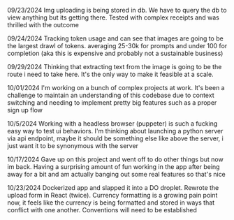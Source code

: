 09/23/2024
Img uploading is being stored in db. We have to query the db to view anything but its getting there.
Tested with complex receipts and was thrilled with the outcome

09/24/2024
Tracking token usage and can see that images are going to be the largest drawl of tokens. averaging 25-30k for prompts and under 100 for completion (aka this is expensive and probably not a sustainable business)

09/29/2024
Thinking that extracting text from the image is going to be the route i need to take here. It's the only way to make it feasible at a scale.

10/01/2024
I'm working on a bunch of complex projects at work. It's been a challenge to maintain an understanding of this codebase due to context switching and needing to implement pretty big features such as a proper sign up flow

10/5/2024
Working with a headless browser (puppeter) is such a fucking easy way to test ui behaviors. I'm thinking about launching a python server via api endpoint, maybe it should be something else like above the server, i just want it to be synonymous with the server

10/17/2024
Gave up on this project and went off to do other things but now im back. Having a surprising amount of fun working in the app after being away for a bit and am actually banging out some real features so that's nice

10/23/2024
Dockerized app and slapped it into a DO droplet. Rewrote the upload form in React (twice). Currency formatting is a growing pain point now, it feels like the currency is being formatted and stored in ways that conflict with one another. Conventions will need to be established